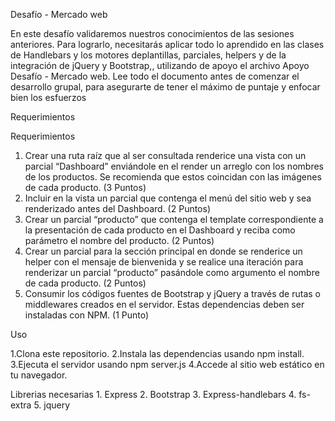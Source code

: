 Desafío - Mercado web

En este desafío validaremos nuestros conocimientos de las sesiones anteriores. Para lograrlo, necesitarás aplicar todo lo aprendido en las clases de Handlebars y los motores deplantillas, parciales, helpers y de la integración de jQuery y Bootstrap,, utilizando de apoyo el archivo Apoyo Desafío - Mercado web.
Lee todo el documento antes de comenzar el desarrollo grupal, para asegurarte de tener el máximo de puntaje y enfocar bien los esfuerzos

Requerimientos 

Requerimientos
1. Crear una ruta raíz que al ser consultada renderice una vista con un parcial
“Dashboard” enviándole en el render un arreglo con los nombres de los productos. Se
recomienda que estos coincidan con las imágenes de cada producto. (3 Puntos)
2. Incluir en la vista un parcial que contenga el menú del sitio web y sea renderizado
antes del Dashboard. (2 Puntos)
3. Crear un parcial “producto” que contenga el template correspondiente a la
presentación de cada producto en el Dashboard y reciba como parámetro el nombre
del producto. (2 Puntos)
4. Crear un parcial para la sección principal en donde se renderice un helper con el
mensaje de bienvenida y se realice una iteración para renderizar un parcial “producto”
pasándole como argumento el nombre de cada producto. (2 Puntos)
5. Consumir los códigos fuentes de Bootstrap y jQuery a través de rutas o middlewares
creados en el servidor. Estas dependencias deben ser instaladas con NPM. (1
Punto)


Uso 

 1.Clona este repositorio.
 2.Instala las dependencias usando npm install.
 3.Ejecuta el servidor usando npm server.js
 4.Accede al sitio web estático en tu navegador.

Librerias necesarias
    1. Express
    2. Bootstrap
    3. Express-handlebars
    4. fs-extra
    5. jquery